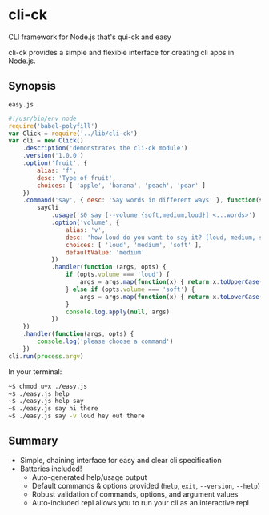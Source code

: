 # cli-ck

CLI framework for Node.js that's qui-ck and easy

cli-ck provides a simple and flexible interface for creating cli apps in Node.js.

## Synopsis

`easy.js`

```javascript
#!/usr/bin/env node
require('babel-polyfill')
var Click = require('../lib/cli-ck')
var cli = new Click()
    .description('demonstrates the cli-ck module')
    .version('1.0.0')
    .option('fruit', {
        alias: 'f',
        desc: 'Type of fruit',
        choices: [ 'apple', 'banana', 'peach', 'pear' ]
    })
    .command('say', { desc: 'Say words in different ways' }, function(sayCli) {
        sayCli
            .usage('$0 say [--volume {soft,medium,loud}] <...words>')
            .option('volume', {
                alias: 'v',
                desc: 'how loud do you want to say it? [loud, medium, soft]',
                choices: [ 'loud', 'medium', 'soft' ],
                defaultValue: 'medium'
            })
            .handler(function (args, opts) {
                if (opts.volume === 'loud') {
                    args = args.map(function(x) { return x.toUpperCase() })
                } else if (opts.volume === 'soft') {
                    args = args.map(function(x) { return x.toLowerCase() })
                }
                console.log.apply(null, args)
            })
    })
    .handler(function(args, opts) {
        console.log('please choose a command')
    })
cli.run(process.argv)
```

In your terminal:

```bash
~$ chmod u+x ./easy.js
~$ ./easy.js help
~$ ./easy.js help say
~$ ./easy.js say hi there
~$ ./easy.js say -v loud hey out there
```

## Summary

* Simple, chaining interface for easy and clear cli specification
* Batteries included!
    * Auto-generated help/usage output
    * Default commands & options provided (`help`, `exit`, `--version`, `--help`)
    * Robust validation of commands, options, and argument values
    * Auto-included repl allows you to run your cli as an interactive repl

